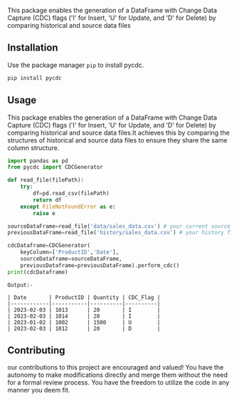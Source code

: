 This package enables the generation of a DataFrame with Change Data Capture (CDC) flags ('I' for Insert, 'U' for Update, and 'D' for Delete) by comparing historical and source data files

## Installation

Use the package manager `pip` to install pycdc.

```bash
pip install pycdc
```

## Usage
This package enables the generation of a DataFrame with Change Data Capture (CDC) flags ('I' for Insert, 'U' for Update, and 'D' for Delete) by comparing historical and source data files.It achieves this by comparing the structures of historical and source data files to ensure they share the same column structure.
```python
import pandas as pd
from pycdc import CDCGenerator

def read_file(filePath):
    try:
        df=pd.read_csv(filePath)
        return df
    except FileNotFoundError as e:
        raise e

sourceDataFrame=read_file('data/sales_data.csv') # your current source file
previousDataFrame=read_file('history/sales_data.csv') # your history file

cdcDataframe=CDCGenerator(
    keyColumn=['ProductID','Date'],
    sourceDataframe=sourceDataFrame,
    previousDataframe=previousDataFrame).perform_cdc()
print(cdcDataframe)
```
```
Output:-

| Date       | ProductID | Quantity | CDC_Flag |
|------------|-----------|----------|----------|
| 2023-02-03 | 1013      | 20       | I        |
| 2023-02-03 | 1014      | 20       | I        |
| 2023-01-02 | 1002      | 1500     | U        |
| 2023-02-03 | 1012      | 20       | D        |
```



## Contributing
our contributions to this project are encouraged and valued! You have the autonomy to make modifications directly and merge them without the need for a formal review process. You have the freedom to utilize the code in any manner you deem fit. 
